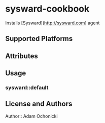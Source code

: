 # sysward-cookbook

Installs [Sysward](http://sysward.com] agent 

## Supported Platforms

## Attributes

## Usage

### sysward::default

## License and Authors

Author:: Adam Ochonicki
